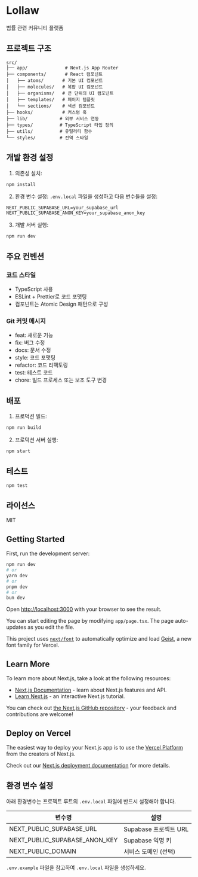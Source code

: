 # Lollaw

법률 관련 커뮤니티 플랫폼

## 프로젝트 구조

```
src/
├── app/              # Next.js App Router
├── components/       # React 컴포넌트
│   ├── atoms/       # 기본 UI 컴포넌트
│   ├── molecules/   # 복합 UI 컴포넌트
│   ├── organisms/   # 큰 단위의 UI 컴포넌트
│   ├── templates/   # 페이지 템플릿
│   └── sections/    # 섹션 컴포넌트
├── hooks/           # 커스텀 훅
├── lib/            # 외부 서비스 연동
├── types/          # TypeScript 타입 정의
├── utils/          # 유틸리티 함수
└── styles/         # 전역 스타일
```

## 개발 환경 설정

1. 의존성 설치:
```bash
npm install
```

2. 환경 변수 설정:
`.env.local` 파일을 생성하고 다음 변수들을 설정:
```
NEXT_PUBLIC_SUPABASE_URL=your_supabase_url
NEXT_PUBLIC_SUPABASE_ANON_KEY=your_supabase_anon_key
```

3. 개발 서버 실행:
```bash
npm run dev
```

## 주요 컨벤션

### 코드 스타일
- TypeScript 사용
- ESLint + Prettier로 코드 포맷팅
- 컴포넌트는 Atomic Design 패턴으로 구성

### Git 커밋 메시지
- feat: 새로운 기능
- fix: 버그 수정
- docs: 문서 수정
- style: 코드 포맷팅
- refactor: 코드 리팩토링
- test: 테스트 코드
- chore: 빌드 프로세스 또는 보조 도구 변경

## 배포

1. 프로덕션 빌드:
```bash
npm run build
```

2. 프로덕션 서버 실행:
```bash
npm start
```

## 테스트

```bash
npm test
```

## 라이선스

MIT

## Getting Started

First, run the development server:

```bash
npm run dev
# or
yarn dev
# or
pnpm dev
# or
bun dev
```

Open [http://localhost:3000](http://localhost:3000) with your browser to see the result.

You can start editing the page by modifying `app/page.tsx`. The page auto-updates as you edit the file.

This project uses [`next/font`](https://nextjs.org/docs/app/building-your-application/optimizing/fonts) to automatically optimize and load [Geist](https://vercel.com/font), a new font family for Vercel.

## Learn More

To learn more about Next.js, take a look at the following resources:

- [Next.js Documentation](https://nextjs.org/docs) - learn about Next.js features and API.
- [Learn Next.js](https://nextjs.org/learn) - an interactive Next.js tutorial.

You can check out [the Next.js GitHub repository](https://github.com/vercel/next.js) - your feedback and contributions are welcome!

## Deploy on Vercel

The easiest way to deploy your Next.js app is to use the [Vercel Platform](https://vercel.com/new?utm_medium=default-template&filter=next.js&utm_source=create-next-app&utm_campaign=create-next-app-readme) from the creators of Next.js.

Check out our [Next.js deployment documentation](https://nextjs.org/docs/app/building-your-application/deploying) for more details.

## 환경 변수 설정

아래 환경변수는 프로젝트 루트의 `.env.local` 파일에 반드시 설정해야 합니다.

| 변수명                        | 설명                  |
| ----------------------------- | --------------------- |
| NEXT_PUBLIC_SUPABASE_URL      | Supabase 프로젝트 URL |
| NEXT_PUBLIC_SUPABASE_ANON_KEY | Supabase 익명 키      |
| NEXT_PUBLIC_DOMAIN            | 서비스 도메인 (선택)  |

`.env.example` 파일을 참고하여 `.env.local` 파일을 생성하세요.
